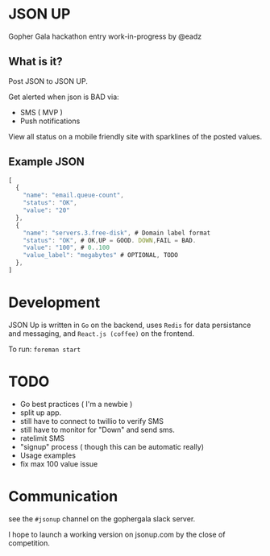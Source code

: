 # JSON UP

Gopher Gala hackathon entry work-in-progress by @eadz

## What is it?

Post JSON to JSON UP.

Get alerted when json is BAD via:
 - SMS ( MVP )
 - Push notifications

View all status on a mobile friendly site
with sparklines of the posted values.

## Example JSON

```javascript
[
  {
    "name": "email.queue-count",
    "status": "OK",
    "value": "20"
  },
  {
    "name": "servers.3.free-disk", # Domain label format
    "status": "OK", # OK,UP = GOOD. DOWN,FAIL = BAD.
    "value": "100", # 0..100
    "value_label": "megabytes" # OPTIONAL, TODO
  },
]
```

# Development

JSON Up is written in `Go` on the backend,
uses `Redis` for data persistance and messaging,
 and `React.js (coffee)` on the frontend.


To run:
`foreman start`



# TODO

 * Go best practices ( I'm a newbie )
 * split up app.
 * still have to connect to twillio to verify SMS
 * still have to monitor for "Down" and send sms.
 * ratelimit SMS
 * "signup" process ( though this can be automatic really)
 * Usage examples
 * fix max 100 value issue


# Communication

see the `#jsonup` channel on the gophergala slack server.

I hope to launch a working version on jsonup.com by the close of competition.
